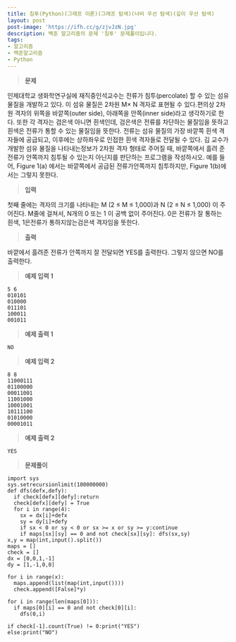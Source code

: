 ```yaml
---
title: 침투(Python)(그래프 이론)(그래프 탐색)(너비 우선 탐색)(깊이 우선 탐색)
layout: post
post-image: 'https://ifh.cc/g/zjvJzN.jpg'
description: 백준 알고리즘의 문제 '침투' 문제풀이입니다.
tags:
- 알고리즘
- 백준알고리즘
- Python
---
```



>**문제**

인제대학교 생화학연구실에 재직중인석교수는 전류가 침투(percolate) 할 수 있는 섬유 물질을 개발하고 있다. 이 섬유 물질은 2차원 M× N 격자로 표현될 수 있다.편의상 2차원 격자의 위쪽을 바깥쪽(outer side), 아래쪽을 안쪽(inner side)라고 생각하기로 한다. 또한 각 격자는 검은색 아니면 흰색인데, 검은색은 전류를 차단하는 물질임을 뜻하고 흰색은 전류가 통할 수 있는 물질임을 뜻한다. 전류는 섬유 물질의 가장 바깥쪽 흰색 격자들에 공급되고, 이후에는 상하좌우로 인접한 흰색 격자들로 전달될 수 있다.
김 교수가 개발한 섬유 물질을 나타내는정보가 2차원 격자 형태로 주어질 때, 바깥쪽에서 흘려 준 전류가 안쪽까지 침투될 수 있는지 아닌지를 판단하는 프로그램을 작성하시오.
예를 들어, Figure 1(a) 에서는 바깥쪽에서 공급된 전류가안쪽까지 침투하지만, Figure 1(b)에서는 그렇지 못한다.

>**입력**

첫째 줄에는 격자의 크기를 나타내는 M (2 ≤ M ≤ 1,000)과 N (2 ≤ N ≤ 1,000) 이 주어진다. M줄에 걸쳐서, N개의 0 또는 1 이 공백 없이 주어진다. 0은 전류가 잘 통하는 흰색, 1은전류가 통하지않는검은색 격자임을 뜻한다.

>**출력**

바깥에서 흘려준 전류가 안쪽까지 잘 전달되면 YES를 출력한다.
그렇지 않으면 NO를 출력한다.

>**예제 입력 1**

	5 6
	010101
	010000
	011101
	100011
	001011

>**예제 출력 1**

	NO

>**예제 입력 2**

	8 8
	11000111
	01100000
	00011001
	11001000
	10001001
	10111100
	01010000
	00001011

>**예제 출력 2**

	YES

>**문제풀이**

	import sys
	sys.setrecursionlimit(100000000)
	def dfs(defx,defy):
	  if check[defx][defy]:return
	  check[defx][defy] = True
	  for i in range(4):
	    sx = dx[i]+defx
	    sy = dy[i]+defy
	    if sx < 0 or sy < 0 or sx >= x or sy >= y:continue
	    if maps[sx][sy] == 0 and not check[sx][sy]: dfs(sx,sy)
	x,y = map(int,input().split())
	maps = []
	check = []
	dx = [0,0,1,-1]
	dy = [1,-1,0,0]
	
	for i in range(x):
	  maps.append(list(map(int,input())))
	  check.append([False]*y)
	
	for i in range(len(maps[0])):
	  if maps[0][i] == 0 and not check[0][i]:
	    dfs(0,i)
	
	if check[-1].count(True) != 0:print("YES")
	else:print("NO")
